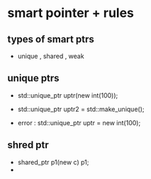 # smart pointer + rules

## types of smart ptrs
- unique , shared , weak

## unique ptrs
- std::unique_ptr<int> uptr(new int(100));

- std::unique_ptr<class> uptr2 = std::make_unique<class>();

- error : std::unique_ptr<int> uptr = new int(100);


## shred ptr
- shared_ptr<c> p1(new c) p1;
- 
